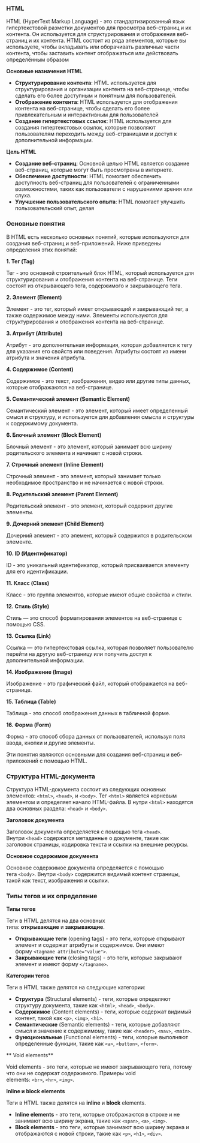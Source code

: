 
### HTML

 HTML (HyperText Markup Language) - это стандартизированный язык гипертекстовой разметки документов для просмотра веб-страниц и их контента. Он используется для структурирования и отображения веб-страниц и их контента. HTML состоит из ряда элементов, которые вы используете, чтобы вкладывать или оборачивать различные части контента, чтобы заставить контент отображаться или действовать определённым образом

**Основные назначения HTML**

- **Структурирование контента**: HTML используется для структурирования и организации контента на веб-странице, чтобы сделать его более доступным и понятным для пользователей.
- **Отображение контента**: HTML используется для отображения контента на веб-странице, чтобы сделать его более привлекательным и интерактивным для пользователей
- **Создание гипертекстовых ссылок**: HTML используется для создания гипертекстовых ссылок, которые позволяют пользователям переходить между веб-страницами и доступ к дополнительной информации.

**Цель HTML**

- **Создание веб-страниц**: Основной целью HTML является создание веб-страниц, которые могут быть просмотрены в интернете.
- **Обеспечение доступности**: HTML помогает обеспечить доступность веб-страниц для пользователей с ограниченными возможностями, таких как пользователи с нарушениями зрения или слуха.
- **Улучшение пользовательского опыта**: HTML помогает улучшить пользовательский опыт, делая

### Основные понятия

В HTML есть несколько основных понятий, которые используются для создания веб-страниц и веб-приложений. Ниже приведены определения этих понятий:

**1. Тег (Tag)**

Тег - это основной строительный блок HTML, который используется для структурирования и отображения контента на веб-странице. Теги состоят из открывающего тега, содержимого и закрывающего тега.

**2. Элемент (Element)**

Элемент - это тег, который имеет открывающий и закрывающий тег, а также содержимое между ними. Элементы используются для структурирования и отображения контента на веб-странице.

**3. Атрибут (Attribute)**

Атрибут - это дополнительная информация, которая добавляется к тегу для указания его свойств или поведения. Атрибуты состоят из имени атрибута и значения атрибута.

**4. Содержимое (Content)**

Содержимое - это текст, изображения, видео или другие типы данных, которые отображаются на веб-странице.

**5. Семантический элемент (Semantic Element)**

Семантический элемент - это элемент, который имеет определенный смысл и структуру, и используется для добавления смысла и структуры к содержимому документа.

**6. Блочный элемент (Block Element)**

Блочный элемент - это элемент, который занимает всю ширину родительского элемента и начинает с новой строки.

**7. Строчный элемент (Inline Element)**

Строчный элемент - это элемент, который занимает только необходимое пространство и не начинается с новой строки.

**8. Родительский элемент (Parent Element)**

Родительский элемент - это элемент, который содержит другие элементы.

**9. Дочерний элемент (Child Element)**

Дочерний элемент - это элемент, который содержится в родительском элементе.

**10. ID (Идентификатор)**

ID - это уникальный идентификатор, который присваивается элементу для его идентификации.

**11. Класс (Class)**

Класс - это группа элементов, которые имеют общие свойства и стили.

**12. Стиль (Style)**

Стиль — это способ форматирования элементов на веб-странице с помощью CSS.

**13. Ссылка (Link)**

Ссылка — это гипертекстовая ссылка, которая позволяет пользователю перейти на другую веб-страницу или получить доступ к дополнительной информации.

**14. Изображение (Image)**

Изображение - это графический файл, который отображается на веб-странице.

**15. Таблица (Table)**

Таблица - это способ отображения данных в табличной форме.

**16. Форма (Form)**

Форма - это способ сбора данных от пользователей, используя поля ввода, кнопки и другие элементы.

Эти понятия являются основными для создания веб-страниц и веб-приложений с помощью HTML.

### Структура HTML-документа 

Структура HTML-документа состоит из следующих основных элементов: `<html>`, `<head>`, и `<body>`. Тег `<html>` является корневым элементом и определяет начало HTML-файла. В нутри `<html>` находятся два основных раздела: `<head>` и `<body>`.

**Заголовок документа**

Заголовок документа определяется с помощью тега `<head>`. Внутри `<head>` содержатся метаданные о документе, такие как заголовок страницы, кодировка текста и ссылки на внешние ресурсы.

**Основное содержимое документа**

Основное содержимое документа определяется с помощью тега `<body>`. Внутри `<body>` содержится видимый контент страницы, такой как текст, изображения и ссылки.

### Типы тегов и их определение


**Типы тегов**

Теги в HTML делятся на два основных типа: **открывающие** и **закрывающие**.

- **Открывающие теги** (opening tags) - это теги, которые открывают элемент и содержат атрибуты и содержимое. Они имеют форму `<tagname attribute="value">`.
- **Закрывающие теги** (closing tags) - это теги, которые закрывают элемент и имеют форму `</tagname>`.

**Категории тегов**

Теги в HTML также делятся на следующие категории:

- **Структура** (Structural elements) - теги, которые определяют структуру документа, такие как `<html>`, `<head>`, `<body>`.
- **Содержимое** (Content elements) - теги, которые содержат видимый контент, такой как `<p>`, `<img>`, `<h1>`.
- **Семантические** (Semantic elements) - теги, которые добавляют смысл и значение к содержимому, такие как `<header>`, `<nav>`, `<main>`.
- **Функциональные** (Functional elements) - теги, которые выполняют определенные функции, такие как `<a>`, `<button>`, `<form>`.

** Void elements**

Void elements - это теги, которые не имеют закрывающего тега, потому что они не содержат содержимого. Примеры void elements: `<br>`, `<hr>`, `<img>`.

**Inline и block elements**

Теги в HTML также делятся на **inline** и **block** elements.

- **Inline elements** - это теги, которые отображаются в строке и не занимают всю ширину экрана, такие как `<span>`, `<a>`, `<img>`.
- **Block elements** - это теги, которые занимают всю ширину экрана и отображаются с новой строки, такие как `<p>`, `<h1>`, `<div>`.



